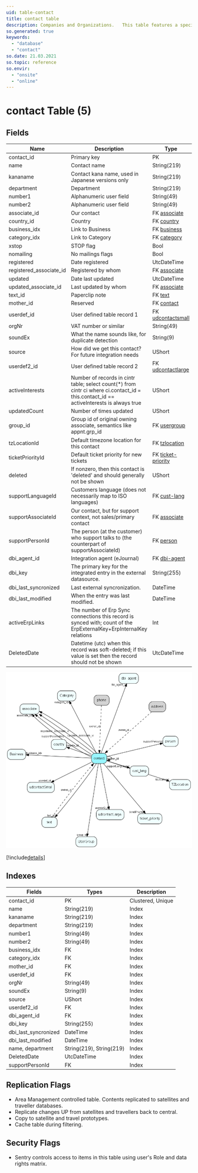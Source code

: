 ```yaml
---
uid: table-contact
title: contact table
description: Companies and Organizations.   This table features a special record containing information about the contact that owns the database.  
so.generated: true
keywords:
  - "database"
  - "contact"
so.date: 21.03.2021
so.topic: reference
so.envir:
  - "onsite"
  - "online"
---
```


# contact Table (5)

## Fields

| Name | Description | Type | Null |
|------|-------------|------|:----:|
|contact\_id|Primary key|PK| |
|name|Contact name|String(219)| |
|kananame|Contact kana name, used in Japanese versions only|String(219)|&#x25CF;|
|department|Department|String(219)|&#x25CF;|
|number1|Alphanumeric user field|String(49)|&#x25CF;|
|number2|Alphanumeric user field|String(49)|&#x25CF;|
|associate\_id|Our contact|FK [associate](associate.md)|&#x25CF;|
|country\_id|Country|FK [country](country.md)| |
|business\_idx|Link to Business|FK [business](business.md)| |
|category\_idx|Link to Category|FK [category](category.md)| |
|xstop|STOP flag|Bool|&#x25CF;|
|nomailing|No mailings flags|Bool|&#x25CF;|
|registered|Date registered|UtcDateTime| |
|registered\_associate\_id|Registered by whom|FK [associate](associate.md)| |
|updated|Date last updated|UtcDateTime| |
|updated\_associate\_id|Last updated by whom|FK [associate](associate.md)| |
|text\_id|Paperclip note|FK [text](text.md)|&#x25CF;|
|mother\_id|Reserved|FK [contact](contact.md)|&#x25CF;|
|userdef\_id|User defined table record 1|FK [udcontactsmall](udcontactsmall.md)|&#x25CF;|
|orgNr|VAT number or similar|String(49)|&#x25CF;|
|soundEx|What the name sounds like, for duplicate detection|String(9)|&#x25CF;|
|source|How did we get this contact? For future integration needs|UShort|&#x25CF;|
|userdef2\_id|User defined table record 2|FK [udcontactlarge](udcontactlarge.md)|&#x25CF;|
|activeInterests|Number of records in cintr table; select count(*) from cintr ci where ci.contact_id = this.contact_id == activeInterests is always true|UShort|&#x25CF;|
|updatedCount|Number of times updated|UShort| |
|group\_id|Group id of original owning associate, semantics like appnt.grp_id|FK [usergroup](usergroup.md)|&#x25CF;|
|tzLocationId|Default timezone location for this contact|FK [tzlocation](tzlocation.md)|&#x25CF;|
|ticketPriorityId|Default ticket priority for new tickets|FK [ticket-priority](ticket-priority.md)|&#x25CF;|
|deleted|If nonzero, then this contact is &apos;deleted&apos; and should generally not be shown|UShort|&#x25CF;|
|supportLanguageId|Customers language (does not necessarily map to ISO languages)|FK [cust-lang](cust-lang.md)|&#x25CF;|
|supportAssociateId|Our contact, but for support context, not sales/primary contact|FK [associate](associate.md)|&#x25CF;|
|supportPersonId|The person (at the customer) who support talks to (the counterpart of supportAssociateId)|FK [person](person.md)|&#x25CF;|
|dbi\_agent\_id|Integration agent (eJournal)|FK [dbi-agent](dbi-agent.md)|&#x25CF;|
|dbi\_key|The primary key for the integrated entry in the external datasource.|String(255)|&#x25CF;|
|dbi\_last\_syncronized|Last external syncronization.|DateTime|&#x25CF;|
|dbi\_last\_modified|When the entry was last modified.|DateTime|&#x25CF;|
|activeErpLinks|The number of Erp Sync connections this record is synced with; count of the ErpExternalKey+ErpInternalKey relations|Int|&#x25CF;|
|DeletedDate|Datetime (utc) when this record was soft-deleted; if this value is set then the record should not be shown|UtcDateTime|&#x25CF;|


![contact table relationship diagram](./media/contact.png)

[!include[details](./includes/contact.md)]

## Indexes

| Fields | Types | Description |
|--------|-------|-------------|
|contact\_id |PK |Clustered, Unique |
|name |String(219) |Index |
|kananame |String(219) |Index |
|department |String(219) |Index |
|number1 |String(49) |Index |
|number2 |String(49) |Index |
|business\_idx |FK |Index |
|category\_idx |FK |Index |
|mother\_id |FK |Index |
|userdef\_id |FK |Index |
|orgNr |String(49) |Index |
|soundEx |String(9) |Index |
|source |UShort |Index |
|userdef2\_id |FK |Index |
|dbi\_agent\_id |FK |Index |
|dbi\_key |String(255) |Index |
|dbi\_last\_syncronized |DateTime |Index |
|dbi\_last\_modified |DateTime |Index |
|name, department |String(219), String(219) |Index |
|DeletedDate |UtcDateTime |Index |
|supportPersonId |FK |Index |

## Replication Flags

* Area Management controlled table. Contents replicated to satellites and traveller databases.
* Replicate changes UP from satellites and travellers back to central.
* Copy to satellite and travel prototypes.
* Cache table during filtering.

## Security Flags

* Sentry controls access to items in this table using user's Role and data rights matrix.


